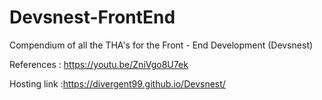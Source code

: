# Devsnest-FrontEnd
Compendium of all the THA's for the Front - End Development (Devsnest)

References : https://youtu.be/ZniVgo8U7ek

Hosting link :https://divergent99.github.io/Devsnest/

